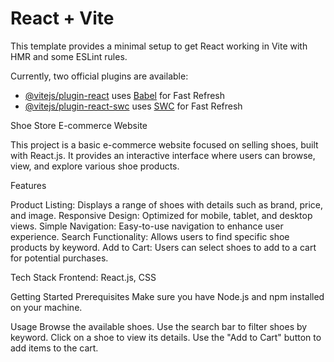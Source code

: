 # React + Vite

This template provides a minimal setup to get React working in Vite with HMR and some ESLint rules.

Currently, two official plugins are available:

- [@vitejs/plugin-react](https://github.com/vitejs/vite-plugin-react/blob/main/packages/plugin-react/README.md) uses [Babel](https://babeljs.io/) for Fast Refresh
- [@vitejs/plugin-react-swc](https://github.com/vitejs/vite-plugin-react-swc) uses [SWC](https://swc.rs/) for Fast Refresh


Shoe Store E-commerce Website

This project is a basic e-commerce website focused on selling shoes, built with React.js.
It provides an interactive interface where users can browse, view, and explore various shoe products.

Features

Product Listing: Displays a range of shoes with details such as brand, price, and image.
Responsive Design: Optimized for mobile, tablet, and desktop views.
Simple Navigation: Easy-to-use navigation to enhance user experience.
Search Functionality: Allows users to find specific shoe products by keyword.
Add to Cart: Users can select shoes to add to a cart for potential purchases.

Tech Stack
Frontend: React.js, CSS

Getting Started
Prerequisites
Make sure you have Node.js and npm installed on your machine.

Usage
Browse the available shoes.
Use the search bar to filter shoes by keyword.
Click on a shoe to view its details.
Use the "Add to Cart" button to add items to the cart.
